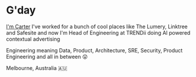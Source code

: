 # G'day

[I'm Carter](https://linktr.ee/mewc)
I've worked for a bunch of cool places like The Lumery, Linktree and Safesite and now I'm Head of Engineering at TRENDii doing AI powered contextual advertising

Engineering meaning Data, Product, Architecture, SRE, Security, Product Engineering and all in between 😲

Melbourne, Australia 🇦🇺
